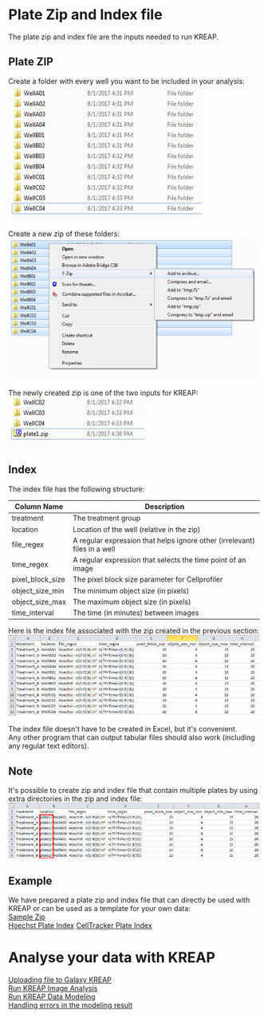 # [](#header-1)Plate Zip and Index file

The plate zip and index file are the inputs needed to run KREAP.  

## [](#header-2)Plate ZIP  

Create a folder with every well you want to be included in your analysis:  
![file formats zip 1](img/file_formats_zip1.png) 
  
Create a new zip of these folders:  
![file formats zip 2](img/file_formats_zip2.png)  
  
The newly created zip is one of the two inputs for KREAP:  
![file formats zip 3](img/file_formats_zip3.png)  

## [](#header-2)Index  

The index file has the following structure:  
  
| Column Name      | Description                                                               |
|------------------|---------------------------------------------------------------------------|
| treatment        | The treatment group                                                       |
| location         | Location of the well (relative in the zip)                                |
| file_regex       | A regular expression that helps ignore other (irrelevant) files in a well |
| time_regex       | A regular expression that selects the time point of an image              |
| pixel_block_size | The pixel block size parameter for Cellprofiler                           |
| object_size_min  | The minimum object size (in pixels)                                       |
| object_size_max  | The maximum object size (in pixels)                                       |
| time_interval    | The time (in minutes) between images                                      |
  
Here is the index file associated with the zip created in the previous section:  
![file formats index](img/file_formats_index.png)  
  
The index file doesn't have to be created in Excel, but it's convenient.  
Any other program that can output tabular files should also work (including any regular text editors).  

## [](#header-2)Note
  
It's possible to create zip and index file that contain multiple plates by using extra directories in the zip and index file:  
![file formats index note](img/file_formats_index_note.png)  

## [](#header-2)Example

We have prepared a plate zip and index file that can directly be used with KREAP or can be used as a template for your own data:  
[Sample Zip](https://bioinf-galaxian.erasmusmc.nl/owncloud/index.php/s/Fsr313woWq9e6cz/download)  
[Hoechst Plate Index](https://bioinf-galaxian.erasmusmc.nl/owncloud/index.php/s/wqy3ee2XjB6UpLk/download)
[CellTracker Plate Index](https://bioinf-galaxian.erasmusmc.nl/owncloud/index.php/s/bpMcnQdfoABFsCJ/download)
  
# [](#header-1)Analyse your data with KREAP  
  
[Uploading file to Galaxy KREAP](use_kreap_upload)  
[Run KREAP Image Analysis](use_kreap_analysis)  
[Run KREAP Data Modeling](use_kreap_modeling)  
[Handling errors in the modeling result](use_kreap_model_error)
